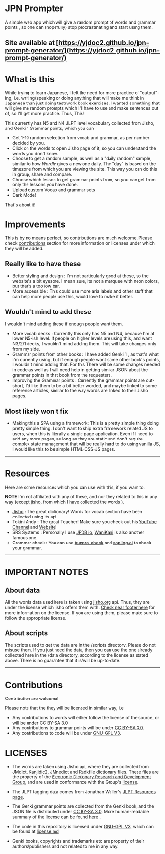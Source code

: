 # JPN Prompter

A simple web app which will give a random prompt of words and grammar points , so one can (hopefully) stop procrastinating and start using them.

Site available at [https://yjdoc2.github.io/jpn-prompt-generator/](https://yjdoc2.github.io/jpn-prompt-generator/)
---

# What is this

While trying to learn Japanese, I felt the need for more practice of "output"-ing, i.e. writing/speaking or doing anything that will make me think in Japanese than just doing test/work book exercises. I wanted something that will give me random prompts which I'll have to use and make sentences out of, so I'll get more practice. Thus, This!

This currently has N5 and N4 JLPT level vocabulary collected from Jisho, and Genki 1 Grammar points, which you can

- Get 1-10 random selection from vocab and grammar, as per number decided by you.
- Click on the words to open Jisho page of it, so you can understand the words you don't know.
- Choose to get a random sample, as well as a "daily random" sample, similar to how _Wordle_ gives a new one daily. The "day" is based on the timezone from which you are viewing the site. This way you can do this in group, share and compare.
- Choose which lesson to get grammar points from, so you can get from only the lessons you have done.
- Upload custom Vocab and grammar sets
- Dark Mode!

That's about it!

# Improvements

This is by no means perfect, so contributions are much welcome. Please check [contributions](#contributions) section for more information on licenses under which they will be added.

## Really like to have these

- Better styling and design : I'm not particularly good at these, so the website's a bit eyesore. I mean sure, its not a marquee with neon colors, but that's a too low bar.
- More accessible : This could use more aria labels and other stuff that can help more people use this, would love to make it better.

## Wouldn't mind to add these

I wouldn't mind adding these if enough people want them.
- More vocab decks : Currently this only has N5 and N4, because I'm at lower N5-ish level. If people on higher levels are using this, and want N3/2/1 decks, I wouldn't mind adding them. This will take changes only from my side.
- Grammar points from other books : I have added Genki 1 , as that's what I'm currently using, but if enough people want some other book's points, I wouldn't mind adding that. For this There will be some changes needed in code as well as I will need help in getting similar JSON about the grammar points in that book from the requesters.
- Improving the Grammar points : Currently the grammar points are cut-short, I'd like them to be a bit better worded, and maybe linked to some reference articles, similar to the way words are linked to their Jisho pages.

## Most likely won't fix

- Making this a SPA using a framework: This is a pretty simple thing doing pretty simple thing. I don't want to ship extra framework related JS to users, when this is literally a single page application. Even if I need to add any more pages, as long as they are static and don't require complex state management that will be really hard to do using vanilla JS, I would like this to be simple HTML-CSS-JS pages.

---

# Resources

Here are some resources which you can use with this, if you want to.</p>
__NOTE__ I'm not affiliated with any of these, and nor they related to this in any way (except jisho, from which  I have collected the words ).

- [Jisho](https://jisho.org/) : The great dictionary! Words for vocab section have been collected using its api.
- Tokini Andy : The great Teacher! Make sure you check out his [YouTube Channel](https://www.youtube.com/c/ToKiniAndy) and [Website](https://www.tokiniandy.com/)!
- SRS Systems : Personally I use [JPDB io](https://jpdb.io/), [WaniKani](https://www.wanikani.com/) is also another famous one.
- Grammar check : You can use [bunpro-check](https://bunpo-check.com/) and [sapling.ai](https://sapling.ai/lang/japanese) to check your grammar.

---

# IMPORTANT NOTES

## About data
All the words data used here is taken using [jisho.org](https://jisho.org) api. Thus, they are under the license which jisho offers them with. [Check near footer here](https://jisho.org/about) for more information on the license. If you are using them, please make sure to follow the appropriate license. 

## About scripts
The scripts used to get the data are in the /scripts directory. Please do not misuse them. If you just need the data, then you can use the one already collected here in the /data directory, according to the license as stated above. There is no guarantee that it is/will be up-to-date.

---
# Contributions

Contribution are welcome!

Please note that the they will be licensed in similar way, i.e
- Any contributions to words will either follow the license of the source, or will be under [CC BY-SA 3.0](https://creativecommons.org/licenses/by-sa/3.0/legalcode)
- Any contributions to grammar points will be under [CC BY-SA 3.0](https://creativecommons.org/licenses/by-sa/3.0/legalcode).
- Any contributions to code will be under [GNU-GPL V3](https://www.gnu.org/licenses/gpl-3.0.txt).

# LICENSES

- The words are taken using Jisho api, where they are collected from JMdict, Kanjidic2, JMnedict and Radkfile dictionary files. 
These files are the property of the [Electronic Dictionary Research and Development Group](http://www.edrdg.org/), and are used in conformance with the Group's [license](http://www.edrdg.org/edrdg/licence.html).

- The JLPT tagging data comes from Jonathan Waller's [JLPT Resources page](http://www.tanos.co.uk/jlpt/).

- The Genki grammar points are collected from the Genki book, and the JSON file is distributed under [CC BY-SA 3.0](https://creativecommons.org/licenses/by-sa/3.0/legalcode). More human-readable summary of the license can be found [here](https://creativecommons.org/licenses/by-sa/3.0/legalcode) .

- The code in this repository is licensed under [GNU-GPL V3](https://www.gnu.org/licenses/gpl-3.0.txt), which can be found at [license.md](./LICENSE.md)

- Genki books, copyrights and trademarks etc are property of their authors/publishers and not related to me in any way.


